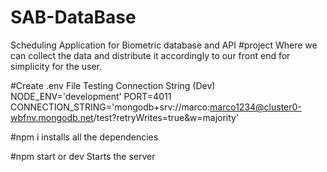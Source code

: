 # SAB-DataBase

Scheduling Application for Biometric database and API
#project
Where we can collect the data and distribute it accordingly to our front end for simplicity for the user.

#Create .env File Testing Connection String (Dev)
NODE_ENV='development'
PORT=4011
CONNECTION_STRING='mongodb+srv://marco:marco1234@cluster0-wbfnv.mongodb.net/test?retryWrites=true&w=majority'

#npm i
installs all the dependencies

#npm start or dev
Starts the server
